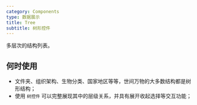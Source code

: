 ```yaml
---
category: Components
type: 数据展示
title: Tree
subtitle: 树形控件
---
```


多层次的结构列表。

## 何时使用

- 文件夹、组织架构、生物分类、国家地区等等，世间万物的大多数结构都是树形结构；
- 使用 `树控件` 可以完整展现其中的层级关系，并具有展开收起选择等交互功能；
